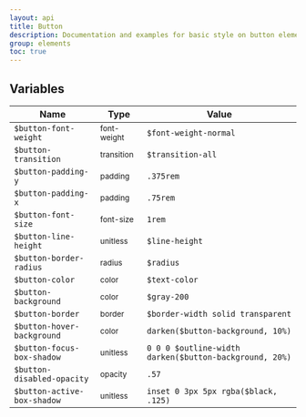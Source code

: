 ```yaml
---
layout: api
title: Button
description: Documentation and examples for basic style on button element.
group: elements
toc: true
---
```



## Variables

| Name  | Type  | Value |
| ----- | ----- | ----- |
| `$button-font-weight` | <small>font-weight</small> | `$font-weight-normal` |
| `$button-transition` | <small>transition</small> | `$transition-all` |
| `$button-padding-y` | <small>padding</small> |  `.375rem` |
| `$button-padding-x` | <small>padding</small> | `.75rem` |
| `$button-font-size` | <small>font-size</small> |   `1rem` |
| `$button-line-height` | <small>unitless</small> | `$line-height` |
| `$button-border-radius` | <small>radius</small> | `$radius` |
| `$button-color` | <small>color</small> | <span class="small-box" style="background:#343a40"></span> `$text-color` |
| `$button-background` | <small>color</small> | <span class="small-box" style="background:#e9ecef"></span> `$gray-200` |
| `$button-border` | <small>border</small> | `$border-width solid transparent` |
| `$button-hover-background` | <small>color</small> | <span class="small-box" style="background:#cbd3da"></span> `darken($button-background, 10%)` |
| `$button-focus-box-shadow` | <small>unitless</small> | `0 0 0 $outline-width darken($button-background, 20%)` |
| `$button-disabled-opacity` | <small>opacity</small> | `.57` |
| `$button-active-box-shadow` | <small>unitless</small> | `inset 0 3px 5px rgba($black, .125)` |